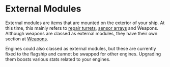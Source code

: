 # External Modules

External modules are items that are mounted on the exterior of your ship. At
this time, this mainly refers to [repair turrets](repair-turrets.md),
[sensor arrays](sensor-arrays.md) and Weapons. Although weapons are classed as
external modules, they have their own section at
[Weapons](../../weapons/index.md).

Engines could also classed as external modules, but these are currently fixed
to the flagship and cannot be swapped for other engines. Upgrading them boosts
various stats related to your engines.
